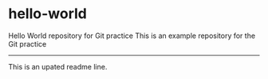# hello-world
Hello World repository for Git practice
This is an example repository for the Git practice

-----------------------------------------------------------------------

This is an upated readme line. 
